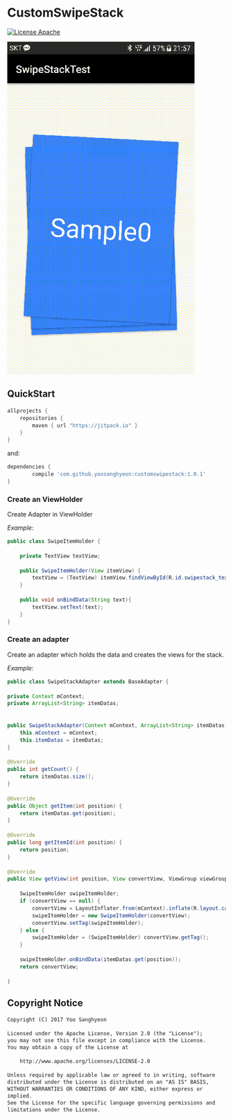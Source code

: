 # CustomSwipeStack

[![License Apache](https://img.shields.io/badge/license-Apache-blue.svg)](http://www.apache.org/licenses/LICENSE-2.0)

![Demo animation](https://github.com/yoosanghyeon/CustomSwipeStack/blob/master/modify_customswipestack_demo.gif)

## QuickStart ##

```gradle
allprojects {
    repositories {
        maven { url "https://jitpack.io" }
    }
}
```
and:

```gradle
dependencies {
        compile 'com.github.yoosanghyeon:customswipestack:1.0.1'
}
```

### Create an ViewHolder ###

Create Adapter in ViewHolder

*Example:*
```java
public class SwipeItemHolder {

    private TextView textView;

    public SwipeItemHolder(View itemView) {
        textView = (TextView) itemView.findViewById(R.id.swipestack_textview);
    }

    public void onBindData(String text){
        textView.setText(text);
    }
}
```



### Create an adapter ###

Create an adapter which holds the data and creates the views for the stack.

*Example:*

```java
public class SwipeStackAdapter extends BaseAdapter {

private Context mContext;
private ArrayList<String> itemDatas;


public SwipeStackAdapter(Context mContext, ArrayList<String> itemDatas) {
    this.mContext = mContext;
    this.itemDatas = itemDatas;
}

@Override
public int getCount() {
    return itemDatas.size();
}

@Override
public Object getItem(int position) {
    return itemDatas.get(position);
}

@Override
public long getItemId(int position) {
    return position;
}

@Override
public View getView(int position, View convertView, ViewGroup viewGroup) {

    SwipeItemHolder swipeItemHolder;
    if (convertView == null) {
        convertView = LayoutInflater.from(mContext).inflate(R.layout.cardviewitem, viewGroup, false);
        swipeItemHolder = new SwipeItemHolder(convertView);
        convertView.setTag(swipeItemHolder);
    } else {
        swipeItemHolder = (SwipeItemHolder) convertView.getTag();
    }

    swipeItemHolder.onBindData(itemDatas.get(position));
    return convertView;

}
```
## Copyright Notice ##
```
Copyright (C) 2017 Yoo Sanghyeon

Licensed under the Apache License, Version 2.0 (the "License");
you may not use this file except in compliance with the License.
You may obtain a copy of the License at

    http://www.apache.org/licenses/LICENSE-2.0

Unless required by applicable law or agreed to in writing, software
distributed under the License is distributed on an "AS IS" BASIS,
WITHOUT WARRANTIES OR CONDITIONS OF ANY KIND, either express or implied.
See the License for the specific language governing permissions and
limitations under the License.
 ```
